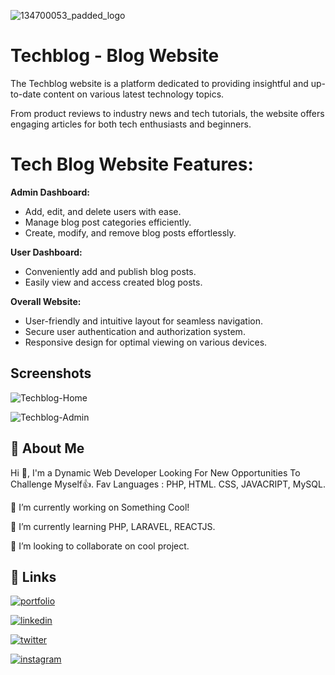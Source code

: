 
![134700053_padded_logo](https://github.com/mayurlavadiya/techblog/assets/100776003/aae4470c-abcc-4d40-9381-51c463340a3c)

# Techblog - Blog Website

The Techblog website is a platform dedicated to providing insightful and up-to-date content on various latest technology topics.

From product reviews to industry news and tech tutorials, the website offers engaging articles for both tech enthusiasts and beginners. 


# Tech Blog Website Features:

**Admin Dashboard:**
        
* Add, edit, and delete users with ease.
* Manage blog post categories efficiently.
* Create, modify, and remove blog posts effortlessly.

**User Dashboard:**

* Conveniently add and publish blog posts.
* Easily view and access created blog posts.

**Overall Website:**

* User-friendly and intuitive layout for seamless navigation.
* Secure user authentication and authorization system.
* Responsive design for optimal viewing on various devices.


## Screenshots

![Techblog-Home](https://github.com/mayurlavadiya/techblog/assets/100776003/fa63b654-f8f4-4554-afc4-206d9c581c6c)

![Techblog-Admin](https://github.com/mayurlavadiya/techblog/assets/100776003/3669fff0-1f1e-4b2f-8435-dae138b42300)


## 🚀 About Me
Hi 👋, I'm a Dynamic Web Developer Looking For New Opportunities To Challenge Myself👍. Fav Languages : PHP, HTML. CSS, JAVACRIPT, MySQL.

🔭 I’m currently working on Something Cool!

🌱 I’m currently learning PHP, LARAVEL, REACTJS.

👯 I’m looking to collaborate on cool project.


## 🔗 Links
[![portfolio](https://img.shields.io/badge/my_portfolio-000?style=for-the-badge&logo=ko-fi&logoColor=white)](https://mayurlavadiya.dorik.io/)

[![linkedin](https://img.shields.io/badge/linkedin-0A66C2?style=for-the-badge&logo=linkedin&logoColor=white)](https://in.linkedin.com/in/mayurlavadiya)

[![twitter](https://img.shields.io/badge/twitter-1DA1F2?style=for-the-badge&logo=twitter&logoColor=white)](https://twitter.com/i/flow/login?redirect_after_login=%2FMayur_Lavadiya1)

[![instagram](https://img.shields.io/badge/instagram-405DE6?style=for-the-badge&logo=instagram&logoColor=white)](https://www.instagram.com/mayur_lavadiya_)
